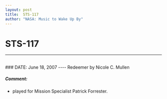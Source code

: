 ```yaml
---
layout: post
title:  STS-117
author: "NASA: Music to Wake Up By"
---
```


# STS-117
----
<br/>
### DATE: June 18, 2007
----
Redeemer by Nicole C. Mullen

##### Comment:
* played for Mission Specialist Patrick Forrester.
